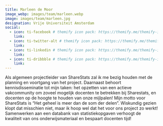 ```yaml
---
title: Marleen de Moor
image_webp: images/team/marleen.webp
image: images/team/marleen.jpg
designation: Vrije Universiteit Amsterdam
social:
  - icon: ti-facebook # themify icon pack: https://themify.me/themify-icons
    link:
  - icon: ti-twitter-alt # themify icon pack: https://themify.me/themify-icons
    link:
  - icon: ti-linkedin # themify icon pack: https://themify.me/themify-icons
    link:
  - icon: ti-dribbble # themify icon pack: https://themify.me/themify-icons
    link:
---  
```


Als algemeen projectleider van ShareStats zal ik me bezig houden met de planning en voortgang van het project. Daarnaast behoort kennisdisseminatie tot mijn taken: het opzetten van een actieve vakcommunity om zoveel mogelijk docenten te betrekken bij Sharestats, en docenten op de hoogte te houden van onze mijlpalen! Mijn motto voor ShareStats is “Het geheel is meer dan de som der delen”. Wiskundig gezien klopt dat misschien niet, maar ik hoop wel dat het voor ons project zo werkt! Samenwerken aan een databank van statistiekopgaven verhoogt de kwaliteit van ons onderwijsmateriaal en bespaart docenten tijd!
